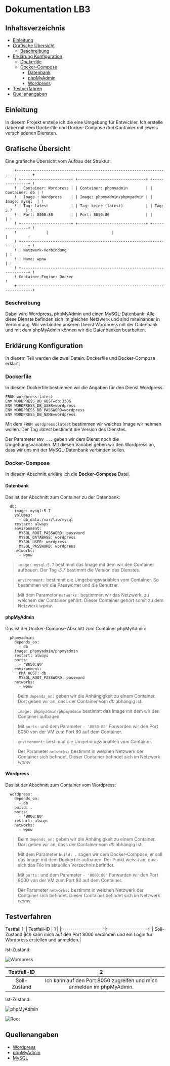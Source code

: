 # Dokumentation LB3
## Inhaltsverzeichnis
- [Einleitung](#Einleitung)
- [Grafische Übersicht](#gu)
    - [Beschreibung](#Beschreibung)
- [Erklärung Konfiguration](#ec)
    - [Dockerfile](#Dockerfile)
    - [Docker-Compose](#Docker-Compose)
        - [Datenbank](#Datenbank)
        - [phpMyAdmin](#phpMyAdmin)
        - [Wordpress](#Wordpress)
- [Testverfahren](#Testverfahren)
- [Quellenangaben](#Quellenangaben)

## Einleitung

In diesem Projekt erstelle ich die eine Umgebung für Entwickler. Ich erstelle dabei mit dem Dockerfile und Docker-Compose drei Container mit jeweis verschiedenen Diensten.

## Grafische Übersicht <a name="gu"></a>

Eine grafische Übersicht vom Aufbau der Struktur:
```
    +-----------------------------------------------------------------------------+
    ! +----------------------+ +------------------------------+ +---------------+ !       
    ! | Container: Wordpress | | Container: phpmyadmin        | | Container: db | !
    ! | Image : Wordpress    | | Image: phpmyadmin/phpmyadmin | | Image: mysql  | !
    ! | Tag: latest          | | Tag: keine (latest)          | | Tag: 5.7      | !
    ! | Port: 8000:80        | | Port: 8050:80                | |               | !
    ! +----------------------+ +------------------------------+ +---------------+ !
    !             |                            |                        |         !
    ! +-------------------------------------------------------------------------+ !
    ! | Netzwerk-Verbindung                                                     | !
    ! | Name: wpnw                                                              | !
    ! +-------------------------------------------------------------------------+ !
    ! Container-Engine: Docker                                                    !	
    +-----------------------------------------------------------------------------+
```


### Beschreibung
Dabei wird Wordpress, phpMyAdmin und einen MySQL-Datenbank. Alle diese Dienste befinden sich im gleichen Netzwerk und sind miteinander in Verbindung.
Wir verbinden unseren Dienst Wordpress mit der Datenbank und mit dem phpMyAdmin können wir die Datenbanken bearbeiten.

## Erklärung Konfiguration <a name="ec"></a>
In diesem Teil werden die zwei Datein: Dockerfile und Docker-Compose erklärt:

### Dockerfile
In diesem Dockerfile bestimmen wir die Angaben für den Dienst Wordpress.
```
FROM wordpress:latest
ENV WORDPRESS_DB_HOST=db:3306
ENV WORDPRESS_DB_USER=wordpress
ENV WORDPRESS_DB_PASSWORD=wordpress
ENV WORDPRESS_DB_NAME=wordpress
```
Mit dem `FROM wordpress:latest` bestimmen wir welches Image wir nehmen wollen. Der Tag *:latest* bestimmt die Version des Dienstes.

Der Parameter `ENV ...` geben wir dem Dienst noch die Umgebungsvariablen. Mit diesen Variabel geben wir den Wordpress an, dass wir uns mit der MySQL-Datenbank verbinden sollen.

### Docker-Compose
In diesem Abschnitt erkläre ich die **Docker-Compose** Datei.

#### Datenbank
Das ist der Abschnitt zum Container zu der Datenbank:
```
  db:
    image: mysql:5.7
    volumes:
      - db_data:/var/lib/mysql
    restart: always
    environment:
      MYSQL_ROOT_PASSWORD: password
      MYSQL_DATABASE: wordpress
      MYSQL_USER: wordpress
      MYSQL_PASSWORD: wordpress
    networks:
      - wpnw
```
> `image: mysql:5.7` bestimmt das Image mit dem wir den Container aufbauen. Der Tag *:5.7* bestimmt die Version des Dienstes.

> `environment:` bestimmt die Umgebungsvariablen vom Container. So bestimmen wir die Passwörter und die Benutzer.

> Mit dem Parameter `networks:` bestimmen wir das Netzwerk, zu welchem der Container gehört. Dieser Container gehört somit zu dem Netzwerk *wpnw*.

#### phpMyAdmin
Das ist der Docker-Compose Abschitt zum Container phpMyAdmin:
```
  phpmyadmin:
    depends_on:
      - db
    image: phpmyadmin/phpmyadmin
    restart: always
    ports:
      - '8050:80'
    environment:
      PMA_HOST: db
      MYSQL_ROOT_PASSWORD: password
    networks:
      - wpnw
```
> Beim `depends_on:` geben wir die Anhängigkeit zu einem Container. Dort geben wir an, dass der Container vom *db* abhängig ist.

> `image: phpmyadmin/phpmyadmin` bestimmt das Image mit dem wir den Container aufbauen.

> Mit `ports:` und dem Parameter `- '8050:80'` Forwarden wir den Port 8050 von der VM zum Port 80 auf dem Container.

> `environment:` bestimmt die Umgebungsvariablen vom Container.

> Der Parameter `networks:` bestimmt in welchen Netzwerk der Container sich befindet. Dieser Container befindet sich im Netzwerk *wpnw*

#### Wordpress
Das ist der Abschnitt zum Container vom Wordpress:
```
  wordpress:
    depends_on:
      - db
    build: .
    ports:
      - '8000:80'
    restart: always
    networks:
      - wpnw
```
> Beim `depends_on:` geben wir die Anhängigkeit zu einem Container. Dort geben wir an, dass der Container vom *db* abhängig ist.

> Mit dem Parameter `build: .` sagen wir dem Docker-Compose, er soll das Image mit dem Dockerfile aufbauen. Der Punkt weisst an, dass sich das File im aktuellen Verzechnis befindet.

> Mit `ports:` und dem Parameter `- '8000:80'` Forwarden wir den Port 8000 von der VM zum Port 80 auf dem Container.

> Der Parameter `networks:` bestimmt in welchen Netzwerk der Container sich befindet. Dieser Container befindet sich im Netzwerk *wpnw*

## Testverfahren

Testfall 1:
| Testfall-ID              | 1            |
|:--------------------:|:--------------------:|
| Soll-Zustand       |Ich kann mich auf den Port 8000 verbinden und ein Login für Wordpress erstellen und anmelden.|

Ist-Zustand:

![Wordpress]()

| Testfall-ID              | 2            |
|:--------------------:|:--------------------:|
| Soll-Zustand       |Ich kann auf den Port 8050 zugreifen und mich anmelden im phpMyAdmin.|

Ist-Zustand:

![phpMyAdmin]()

![Root]()

## Quellenangaben

- [Wordpress](https://hub.docker.com/_/wordpress)
- [phpMyAdmin](https://hub.docker.com/r/phpmyadmin/phpmyadmin)
- [MySQL](https://hub.docker.com/_/mysql) 
